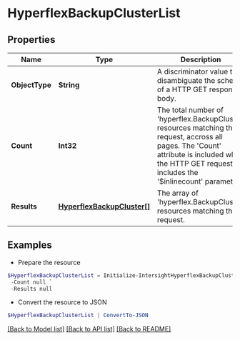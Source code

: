 # HyperflexBackupClusterList
## Properties

Name | Type | Description | Notes
------------ | ------------- | ------------- | -------------
**ObjectType** | **String** | A discriminator value to disambiguate the schema of a HTTP GET response body. | 
**Count** | **Int32** | The total number of &#39;hyperflex.BackupCluster&#39; resources matching the request, accross all pages. The &#39;Count&#39; attribute is included when the HTTP GET request includes the &#39;$inlinecount&#39; parameter. | [optional] 
**Results** | [**HyperflexBackupCluster[]**](HyperflexBackupCluster.md) | The array of &#39;hyperflex.BackupCluster&#39; resources matching the request. | [optional] 

## Examples

- Prepare the resource
```powershell
$HyperflexBackupClusterList = Initialize-IntersightHyperflexBackupClusterList  -ObjectType null `
 -Count null `
 -Results null
```

- Convert the resource to JSON
```powershell
$HyperflexBackupClusterList | ConvertTo-JSON
```

[[Back to Model list]](../README.md#documentation-for-models) [[Back to API list]](../README.md#documentation-for-api-endpoints) [[Back to README]](../README.md)

